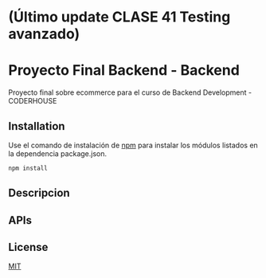 # (Último update CLASE 41 Testing avanzado)
# Proyecto Final Backend - Backend

Proyecto final sobre ecommerce para el curso de Backend Development - CODERHOUSE

## Installation

Use el comando de instalación de [npm](https://docs.npmjs.com/cli/v8/commands/npm-install) para instalar los módulos listados en la dependencia package.json. 

```bash
npm install
```

## Descripcion

## APIs

## License

[MIT](https://choosealicense.com/licenses/mit/)
